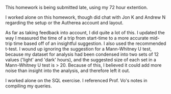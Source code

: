This homework is being submitted late, using my 72 hour extention. 

I worked alone on this homework, though did chat with Jon K and Andrew N regarding the setup or the Autherea account and layout. 

As far as taking feedback into account, I did quite a lot of this. I updated the way I measured the time of a trip from start-time to a more accurate mid-trip time based off of an insightful suggestion. I also used the recommended t-test. I wound up ignoring the suggestion for a Mann-Whitney U test, because my dataset for analysis had been condensed into two sets of 12 values ('light' and 'dark' hours), and the suggested size of each set in a Mann-Whitney U test is > 20. Because of this, I believed it could add more noise than insight into the analysis, and therefore left it out. 

I worked alone on the SQL exercise. I referenced Prof. Vo's notes in compiling my queries. 
